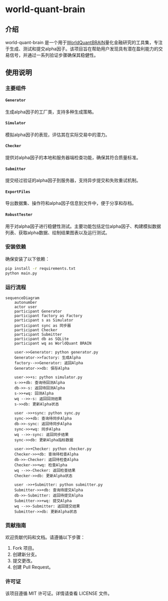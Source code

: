 # world-quant-brain

## 介绍
world-quant-brain 是一个用于[WorldQuantBRAIN](https://platform.worldquantbrain.com/)量化金融研究的工具集，专注于生成、测试和提交alpha因子。该项目旨在帮助用户发现具有潜在盈利能力的交易信号，并通过一系列验证步骤确保其稳健性。

## 使用说明

### 主要组件

#### `Generator`
生成alpha因子的工厂类，支持多种生成策略。


#### `Simulator`
模拟alpha因子的表现，评估其在实际交易中的潜力。

#### `Checker`
提供对alpha因子的本地和服务器端检查功能，确保其符合质量标准。

#### `Submitter`
提交经过验证的alpha因子到服务器，支持异步提交和失败重试机制。

#### `ExportFiles`
导出数据集、操作符和alpha因子信息到文件中，便于分享和存档。

#### `RobustTester`
用于对alpha因子进行稳健性测试。主要功能包括定位alpha因子、构建模拟数据列表、获取alpha数据、绘制结果图表以及运行测试。

### 安装依赖
确保安装了以下依赖：
```bash
pip install -r requirements.txt
python main.py
```
### 运行流程
```mermaid
sequenceDiagram
    autonumber
    actor user
    participant Generator
    participant factory as Factory
    participant s as Simulator
    participant sync as 同步器
    participant Checker
    participant Submitter
    participant db as SQLite
    participant wq as WorldQuant BRAIN

    user->>Generator: python generator.py
    Generator->>factory: 生成Alpha
    factory-->>Generator: 返回Alpha
    Generator->>db: 保存Alpha

    user->>+s: python simulator.py
    s->>+db: 查询待回测Alpha
    db->>-s: 返回待回测Alpha
    s->>+wq: 回测Alpha
    wq -->>-s: 返回回测结果
    s->>db: 更新Alpha状态

    user ->>+sync: python sync.py
    sync->>+db: 查询待同步Alpha
    db->>-sync: 返回待同步Alpha
    sync->>+wq: 同步Alpha
    wq -->>-sync: 返回同步结果
    sync->>db: 更新Alpha指标数据

    user->>+Checker: python checker.py
    Checker->>+db: 查询待检查Alpha
    db->>-Checker: 返回待检查Alpha
    Checker->>+wq: 检查Alpha
    wq -->>-Checker: 返回检查结果
    Checker->>db: 更新Alpha状态

    user ->>+Submitter: python submitter.py
    Submitter->>+db: 查询待提交Alpha
    db->>-Submitter: 返回待提交Alpha
    Submitter->>+wq: 提交Alpha
    wq -->>-Submitter: 返回提交结果
    Submitter->>db: 更新Alpha状态
```

### 贡献指南
欢迎贡献代码和文档。请遵循以下步骤：
1. Fork 项目。
2. 创建新分支。
3. 提交更改。
4. 创建 Pull Request。

### 许可证
该项目遵循 MIT 许可证。详情请查看 LICENSE 文件。
